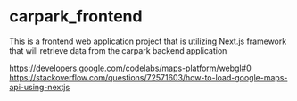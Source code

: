 # carpark_frontend
This is a frontend web application project that is utilizing Next.js framework that will retrieve data from the carpark backend application

https://developers.google.com/codelabs/maps-platform/webgl#0
https://stackoverflow.com/questions/72571603/how-to-load-google-maps-api-using-nextjs